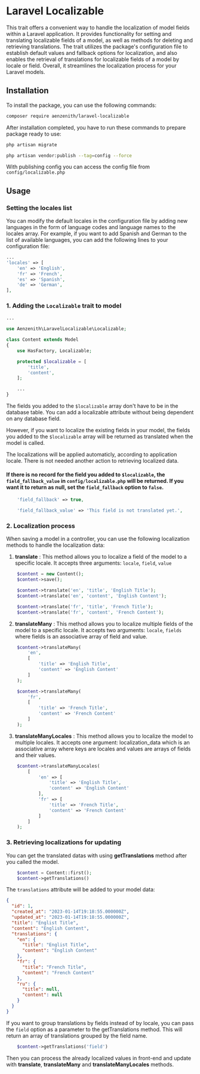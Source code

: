 # Laravel Localizable

This trait offers a convenient way to handle the localization of model fields within a Laravel application. It provides functionality for setting and translating localizable fields of a model, as well as methods for deleting and retrieving translations. The trait utilizes the package's configuration file to establish default values and fallback options for localization, and also enables the retrieval of translations for localizable fields of a model by locale or field. Overall, it streamlines the localization process for your Laravel models.

## Installation

To install the package, you can use the following commands:

```bash
composer require aenzenith/laravel-localizable

```

After installation completed, you have to run these commands to prepare package ready to use:

```bash
php artisan migrate

php artisan vendor:publish --tag=config --force
```

With publishing config you can access the config file from `config/localizable.php`

## Usage

### Setting the locales list

You can modify the default locales in the configuration file by adding new languages in the form of language codes and language names to the locales array. For example, if you want to add Spanish and German to the list of available languages, you can add the following lines to your configuration file:

```php
...
'locales' => [
    'en' => 'English',
    'fr' => 'French',
    'es' => 'Spanish',
    'de' => 'German',
],
```

### 1. Adding the `Localizable` trait to model

```php
...

use Aenzenith\LaravelLocalizable\Localizable;

class Content extends Model
{
    use HasFactory, Localizable;

    protected $localizable = [
        'title',
        'content',
    ];

    ...
}

```

The fields you added to the `$localizable` array don't have to be in the database table. You can add a localizable attribute without being dependent on any database field.

However, if you want to localize the existing fields in your model,
the fields you added to the `$localizable` array will be returned as
translated when the model is called.

The localizations will be applied automaticly, according to application locale. There is not needed another action to retrieving localized data.

#### If there is no record for the field you added to `$localizable`, the `field_fallback_value` in `config/localizable.php` will be returned. If you want it to return as null, set the `field_fallback` option to `false`.

```php
    'field_fallback' => true,

    'field_fallback_value' => 'This field is not translated yet.',
```

### 2. Localization process

When saving a model in a controller, you can use the following localization methods to handle the localization data:

1. **translate** : This method allows you to localize a field of the model to a specific locale. It accepts three arguments: `locale`, `field`, `value`

```php
    $content = new Content();
    $content->save();

    $content->translate('en', 'title', 'English Title');
    $content->translate('en', 'content', 'English Content');

    $content->translate('fr', 'title', 'French Title');
    $content->translate('fr', 'content', 'French Content');
```

2. **translateMany** : This method allows you to localize multiple fields of the model to a specific locale. It accepts two arguments: `locale`, `fields` where fields is an associative array of field and value.

```php
    $content->translateMany(
        'en',
        [
            'title' => 'English Title',
            'content' => 'English Content'
        ]
    );

    $content->translateMany(
        'fr',
        [
            'title' => 'French Title',
            'content' => 'French Content'
        ]
    );
```

3. **translateManyLocales** : This method allows you to localize the model to multiple locales. It accepts one argument: localization_data which is an associative array where keys are locales and values are arrays of fields and their values.

```php
    $content->translateManyLocales(
        [
            'en' => [
                'title' => 'English Title',
                'content' => 'English Content'
            ],
            'fr' => [
                'title' => 'French Title',
                'content' => 'French Content'
            ]
        ]
    );
```

### 3. Retrieving localizations for updating

You can get the translated datas with using **getTranslations** method after you called the model.

```php
    $content = Content::first();
    $content->getTranslations()
```

The `translations` attribute will be added to your model data:

```json
{
  "id": 1,
  "created_at": "2023-01-14T19:18:55.000000Z",
  "updated_at": "2023-01-14T19:18:55.000000Z",
  "title": "Englist Title",
  "content": "English Content",
  "translations": {
    "en": {
      "title": "Englist Title",
      "content": "English Content"
    },
    "fr": {
      "title": "French Title",
      "content": "French Content"
    },
    "ru": {
      "title": null,
      "content": null
    }
  }
}
```

If you want to group translations by fields instead of by locale, you can pass the `field` option as a parameter to the getTranslations method. This will return an array of translations grouped by the field name.

```php
    $content->getTranslations('field')
```

Then you can process the already localized values in front-end and update with **translate**, **translateMany** and **translateManyLocales** methods.
